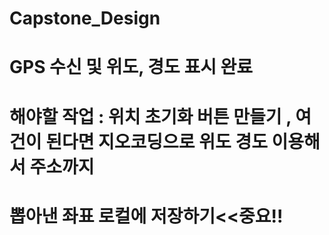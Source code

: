 # Capstone_Design

# GPS 수신 및 위도, 경도 표시 완료

# 해야할 작업 : 위치 초기화 버튼 만들기 , 여건이 된다면 지오코딩으로 위도 경도 이용해서 주소까지 
# 뽑아낸 좌표 로컬에 저장하기<<중요!!